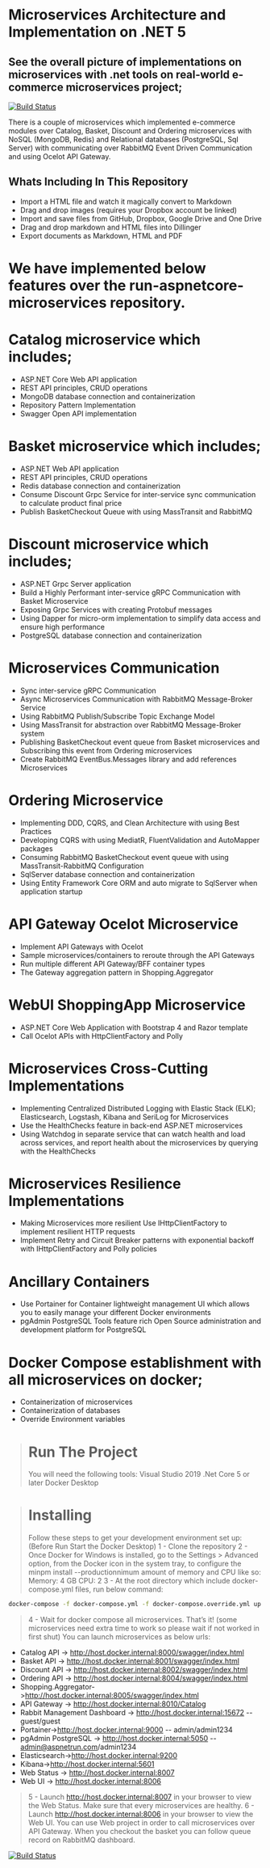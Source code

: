 # Microservices Architecture and Implementation on .NET 5
## See the overall picture of implementations on microservices with .net tools on real-world e-commerce microservices project;


[![Build Status](https://user-images.githubusercontent.com/1147445/110304529-c5b70180-800c-11eb-832b-a2751b5bda76.png)](https://www.linkedin.com/in/ruhollah-jafari/)

There is a couple of microservices which implemented e-commerce modules over Catalog, Basket, Discount and Ordering microservices with NoSQL (MongoDB, Redis) and Relational databases (PostgreSQL, Sql Server) with communicating over RabbitMQ Event Driven Communication and using Ocelot API Gateway.

## Whats Including In This Repository

- Import a HTML file and watch it magically convert to Markdown
- Drag and drop images (requires your Dropbox account be linked)
- Import and save files from GitHub, Dropbox, Google Drive and One Drive
- Drag and drop markdown and HTML files into Dillinger
- Export documents as Markdown, HTML and PDF

# We have implemented below features over the run-aspnetcore-microservices repository.

 # Catalog microservice which includes;
- ASP.NET Core Web API application
- REST API principles, CRUD operations
- MongoDB database connection and containerization
- Repository Pattern Implementation
- Swagger Open API implementation

# Basket microservice which includes;
- ASP.NET Web API application
- REST API principles, CRUD operations
- Redis database connection and containerization
- Consume Discount Grpc Service for inter-service sync communication to calculate product final price
- Publish BasketCheckout Queue with using MassTransit and RabbitMQ

# Discount microservice which includes;
- ASP.NET Grpc Server application
- Build a Highly Performant inter-service gRPC Communication with Basket Microservice
- Exposing Grpc Services with creating Protobuf messages
- Using Dapper for micro-orm implementation to simplify data access and ensure high performance
- PostgreSQL database connection and containerization


# Microservices Communication
- Sync inter-service gRPC Communication
- Async Microservices Communication with RabbitMQ Message-Broker Service
- Using RabbitMQ Publish/Subscribe Topic Exchange Model
- Using MassTransit for abstraction over RabbitMQ Message-Broker system
- Publishing BasketCheckout event queue from Basket microservices and Subscribing this event from Ordering microservices
- Create RabbitMQ EventBus.Messages library and add references Microservices


# Ordering Microservice
- Implementing DDD, CQRS, and Clean Architecture with using Best Practices
- Developing CQRS with using MediatR, FluentValidation and AutoMapper packages
- Consuming RabbitMQ BasketCheckout event queue with using MassTransit-RabbitMQ Configuration
- SqlServer database connection and containerization
- Using Entity Framework Core ORM and auto migrate to SqlServer when application startup


# API Gateway Ocelot Microservice
- Implement API Gateways with Ocelot
- Sample microservices/containers to reroute through the API Gateways
- Run multiple different API Gateway/BFF container types
- The Gateway aggregation pattern in Shopping.Aggregator


# WebUI ShoppingApp Microservice
- ASP.NET Core Web Application with Bootstrap 4 and Razor template
- Call Ocelot APIs with HttpClientFactory and Polly

# Microservices Cross-Cutting Implementations
- Implementing Centralized Distributed Logging with Elastic Stack (ELK); Elasticsearch, Logstash, Kibana and SeriLog for Microservices
- Use the HealthChecks feature in back-end ASP.NET microservices
- Using Watchdog in separate service that can watch health and load across services, and report health about the microservices by querying with the HealthChecks

# Microservices Resilience Implementations
- Making Microservices more resilient Use IHttpClientFactory to implement resilient HTTP requests
- Implement Retry and Circuit Breaker patterns with exponential backoff with IHttpClientFactory and Polly policies

# Ancillary Containers
- Use Portainer for Container lightweight management UI which allows you to easily manage your different Docker environments
- pgAdmin PostgreSQL Tools feature rich Open Source administration and development platform for PostgreSQL

# Docker Compose establishment with all microservices on docker;
- Containerization of microservices
- Containerization of databases
- Override Environment variables
  

> # Run The Project
> You will need the following tools:
> Visual Studio 2019
> .Net Core 5 or later
> Docker Desktop

> # Installing
> Follow these steps to get your development environment set up: (Before Run Start the Docker Desktop)
> 1 - Clone the repository
2 - Once Docker for Windows is installed, go to the Settings > Advanced option, from the Docker icon in the system tray, to configure the minpm install --productionnimum amount of memory and CPU like so:
Memory: 4 GB
CPU: 2
3 -  At the root directory which include docker-compose.yml files, run below command:
```sh
docker-compose -f docker-compose.yml -f docker-compose.override.yml up -d
```
>4 - Wait for docker compose all microservices. That’s it! (some microservices need extra time to work so please wait if not worked in first shut)
> You can launch microservices as below urls:


- Catalog API -> http://host.docker.internal:8000/swagger/index.html
- Basket API -> http://host.docker.internal:8001/swagger/index.html
- Discount API -> http://host.docker.internal:8002/swagger/index.html
- Ordering API -> http://host.docker.internal:8004/swagger/index.html
- Shopping.Aggregator->http://host.docker.internal:8005/swagger/index.html
- API Gateway -> http://host.docker.internal:8010/Catalog
- Rabbit Management Dashboard -> http://host.docker.internal:15672 -- guest/guest
- Portainer->http://host.docker.internal:9000 -- admin/admin1234
- pgAdmin PostgreSQL -> http://host.docker.internal:5050 -- admin@aspnetrun.com/admin1234
- Elasticsearch->http://host.docker.internal:9200
- Kibana->http://host.docker.internal:5601
- Web Status -> http://host.docker.internal:8007
- Web UI -> http://host.docker.internal:8006

> 5 - Launch http://host.docker.internal:8007 in your browser to view the Web Status. Make sure that every microservices are healthy.
> 6 - Launch http://host.docker.internal:8006 in your browser to view the Web UI. You can use Web project in order to call microservices over API Gateway. When you checkout the basket you can follow queue record on RabbitMQ dashboard.

[![Build Status](https://user-images.githubusercontent.com/1147445/81381837-08226000-9116-11ea-9489-82645b8dbfc4.png)](https://www.linkedin.com/in/ruhollah-jafari/)


